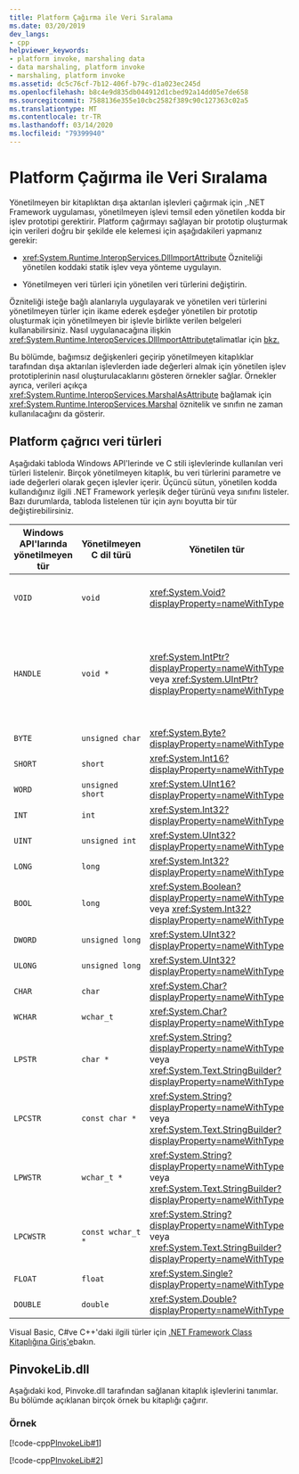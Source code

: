 ```yaml
---
title: Platform Çağırma ile Veri Sıralama
ms.date: 03/20/2019
dev_langs:
- cpp
helpviewer_keywords:
- platform invoke, marshaling data
- data marshaling, platform invoke
- marshaling, platform invoke
ms.assetid: dc5c76cf-7b12-406f-b79c-d1a023ec245d
ms.openlocfilehash: b8c4e9d835db044912d1cbed92a14dd05e7de658
ms.sourcegitcommit: 7588136e355e10cbc2582f389c90c127363c02a5
ms.translationtype: MT
ms.contentlocale: tr-TR
ms.lasthandoff: 03/14/2020
ms.locfileid: "79399940"
---
```

# <a name="marshaling-data-with-platform-invoke"></a>Platform Çağırma ile Veri Sıralama

Yönetilmeyen bir kitaplıktan dışa aktarılan işlevleri çağırmak için ,.NET Framework uygulaması, yönetilmeyen işlevi temsil eden yönetilen kodda bir işlev prototipi gerektirir. Platform çağırmayı sağlayan bir prototip oluşturmak için verileri doğru bir şekilde ele kelemesi için aşağıdakileri yapmanız gerekir:

- <xref:System.Runtime.InteropServices.DllImportAttribute> Özniteliği yönetilen koddaki statik işlev veya yönteme uygulayın.

- Yönetilmeyen veri türleri için yönetilen veri türlerini değiştirin.

Özniteliği isteğe bağlı alanlarıyla uygulayarak ve yönetilen veri türlerini yönetilmeyen türler için ikame ederek eşdeğer yönetilen bir prototip oluşturmak için yönetilmeyen bir işlevle birlikte verilen belgeleri kullanabilirsiniz. Nasıl uygulanacağına ilişkin <xref:System.Runtime.InteropServices.DllImportAttribute>talimatlar için [bkz.](consuming-unmanaged-dll-functions.md)

Bu bölümde, bağımsız değişkenleri geçirip yönetilmeyen kitaplıklar tarafından dışa aktarılan işlevlerden iade değerleri almak için yönetilen işlev prototiplerinin nasıl oluşturulacaklarını gösteren örnekler sağlar. Örnekler ayrıca, verileri açıkça <xref:System.Runtime.InteropServices.MarshalAsAttribute> bağlamak için <xref:System.Runtime.InteropServices.Marshal> öznitelik ve sınıfın ne zaman kullanılacağını da gösterir.

## <a name="platform-invoke-data-types"></a>Platform çağrıcı veri türleri

Aşağıdaki tabloda Windows API'lerinde ve C stili işlevlerinde kullanılan veri türleri listelenir. Birçok yönetilmeyen kitaplık, bu veri türlerini parametre ve iade değerleri olarak geçen işlevler içerir. Üçüncü sütun, yönetilen kodda kullandığınız ilgili .NET Framework yerleşik değer türünü veya sınıfını listeler. Bazı durumlarda, tabloda listelenen tür için aynı boyutta bir tür değiştirebilirsiniz.

|Windows API'larında yönetilmeyen tür|Yönetilmeyen C dil türü|Yönetilen tür|Açıklama|
|--------------------------------|-------------------------------|------------------------|-----------------|
|`VOID`|`void`|<xref:System.Void?displayProperty=nameWithType>|Değer döndürmeyen bir işleve uygulanır.|
|`HANDLE`|`void *`|<xref:System.IntPtr?displayProperty=nameWithType> veya <xref:System.UIntPtr?displayProperty=nameWithType>|32 bit Windows işletim sistemlerinde 32 bit, 64 bit Windows işletim sistemlerinde 64 bit.|
|`BYTE`|`unsigned char`|<xref:System.Byte?displayProperty=nameWithType>|8 bit|
|`SHORT`|`short`|<xref:System.Int16?displayProperty=nameWithType>|16 bit|
|`WORD`|`unsigned short`|<xref:System.UInt16?displayProperty=nameWithType>|16 bit|
|`INT`|`int`|<xref:System.Int32?displayProperty=nameWithType>|32 bit|
|`UINT`|`unsigned int`|<xref:System.UInt32?displayProperty=nameWithType>|32 bit|
|`LONG`|`long`|<xref:System.Int32?displayProperty=nameWithType>|32 bit|
|`BOOL`|`long`|<xref:System.Boolean?displayProperty=nameWithType> veya <xref:System.Int32?displayProperty=nameWithType>|32 bit|
|`DWORD`|`unsigned long`|<xref:System.UInt32?displayProperty=nameWithType>|32 bit|
|`ULONG`|`unsigned long`|<xref:System.UInt32?displayProperty=nameWithType>|32 bit|
|`CHAR`|`char`|<xref:System.Char?displayProperty=nameWithType>|ANSI ile süsleyin.|
|`WCHAR`|`wchar_t`|<xref:System.Char?displayProperty=nameWithType>|Unicode ile süsleyin.|
|`LPSTR`|`char *`|<xref:System.String?displayProperty=nameWithType> veya <xref:System.Text.StringBuilder?displayProperty=nameWithType>|ANSI ile süsleyin.|
|`LPCSTR`|`const char *`|<xref:System.String?displayProperty=nameWithType> veya <xref:System.Text.StringBuilder?displayProperty=nameWithType>|ANSI ile süsleyin.|
|`LPWSTR`|`wchar_t *`|<xref:System.String?displayProperty=nameWithType> veya <xref:System.Text.StringBuilder?displayProperty=nameWithType>|Unicode ile süsleyin.|
|`LPCWSTR`|`const wchar_t *`|<xref:System.String?displayProperty=nameWithType> veya <xref:System.Text.StringBuilder?displayProperty=nameWithType>|Unicode ile süsleyin.|
|`FLOAT`|`float`|<xref:System.Single?displayProperty=nameWithType>|32 bit|
|`DOUBLE`|`double`|<xref:System.Double?displayProperty=nameWithType>|64 bit|

Visual Basic, C#ve C++'daki ilgili türler için [.NET Framework Class Kitaplığına Giriş'e](../../standard/class-library-overview.md#system-namespace)bakın.

## <a name="pinvokelibdll"></a>PinvokeLib.dll

Aşağıdaki kod, Pinvoke.dll tarafından sağlanan kitaplık işlevlerini tanımlar. Bu bölümde açıklanan birçok örnek bu kitaplığı çağırır.

### <a name="example"></a>Örnek

[!code-cpp[PInvokeLib#1](../../../samples/snippets/cpp/VS_Snippets_CLR/pinvokelib/cpp/pinvokelib.cpp#1)]

[!code-cpp[PInvokeLib#2](../../../samples/snippets/cpp/VS_Snippets_CLR/pinvokelib/cpp/pinvokelib.h#2)]
